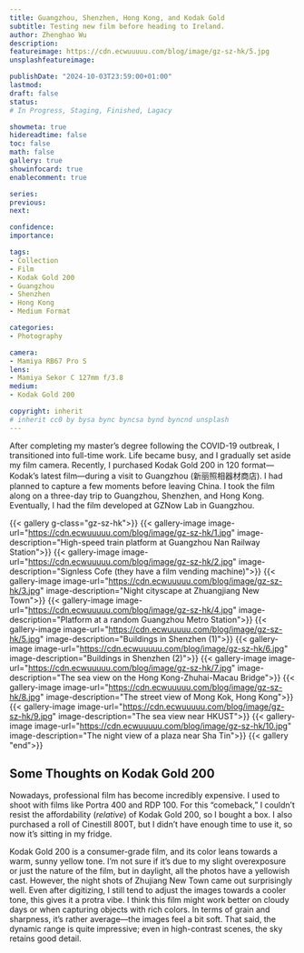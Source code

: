 ```yaml
---
title: Guangzhou, Shenzhen, Hong Kong, and Kodak Gold
subtitle: Testing new film before heading to Ireland.
author: Zhenghao Wu
description: 
featureimage: https://cdn.ecwuuuuu.com/blog/image/gz-sz-hk/5.jpg
unsplashfeatureimage: 

publishDate: "2024-10-03T23:59:00+01:00"
lastmod: 
draft: false
status: 
# In Progress, Staging, Finished, Lagacy

showmeta: true
hidereadtime: false
toc: false
math: false
gallery: true
showinfocard: true
enablecomment: true

series:
previous:
next:

confidence: 
importance: 

tags:
- Collection
- Film
- Kodak Gold 200
- Guangzhou
- Shenzhen
- Hong Kong
- Medium Format

categories:
- Photography

camera:
- Mamiya RB67 Pro S
lens:
- Mamiya Sekor C 127mm f/3.8
medium:
- Kodak Gold 200

copyright: inherit
# inherit cc0 by bysa bync byncsa bynd byncnd unsplash
---
```


After completing my master’s degree following the COVID-19 outbreak, I transitioned into full-time work. Life became busy, and I gradually set aside my film camera. Recently, I purchased Kodak Gold 200 in 120 format—Kodak’s latest film—during a visit to Guangzhou (新丽照相器材商店). I had planned to capture a few moments before leaving China. I took the film along on a three-day trip to Guangzhou, Shenzhen, and Hong Kong. Eventually, I had the film developed at GZNow Lab in Guangzhou.

{{< gallery g-class="gz-sz-hk">}}
{{< gallery-image
image-url="https://cdn.ecwuuuuu.com/blog/image/gz-sz-hk/1.jpg"
image-description="High-speed train platform at Guangzhou Nan Railway Station">}}
{{< gallery-image
image-url="https://cdn.ecwuuuuu.com/blog/image/gz-sz-hk/2.jpg"
image-description="Signless Cofe (they have a film vending machine)">}}
{{< gallery-image
image-url="https://cdn.ecwuuuuu.com/blog/image/gz-sz-hk/3.jpg"
image-description="Night cityscape at Zhuangjiang New Town">}}
{{< gallery-image
image-url="https://cdn.ecwuuuuu.com/blog/image/gz-sz-hk/4.jpg"
image-description="Platform at a random Guangzhou Metro Station">}}
{{< gallery-image
image-url="https://cdn.ecwuuuuu.com/blog/image/gz-sz-hk/5.jpg"
image-description="Buildings in Shenzhen (1)">}}
{{< gallery-image
image-url="https://cdn.ecwuuuuu.com/blog/image/gz-sz-hk/6.jpg"
image-description="Buildings in Shenzhen (2)">}}
{{< gallery-image
image-url="https://cdn.ecwuuuuu.com/blog/image/gz-sz-hk/7.jpg"
image-description="The sea view on the Hong Kong-Zhuhai-Macau Bridge">}}
{{< gallery-image
image-url="https://cdn.ecwuuuuu.com/blog/image/gz-sz-hk/8.jpg"
image-description="The street view of Mong Kok, Hong Kong">}}
{{< gallery-image
image-url="https://cdn.ecwuuuuu.com/blog/image/gz-sz-hk/9.jpg"
image-description="The sea view near HKUST">}}
{{< gallery-image
image-url="https://cdn.ecwuuuuu.com/blog/image/gz-sz-hk/10.jpg"
image-description="The night view of a plaza near Sha Tin">}}
{{< gallery "end">}}

## Some Thoughts on Kodak Gold 200

Nowadays, professional film has become incredibly expensive. I used to shoot with films like Portra 400 and RDP 100. For this “comeback,” I couldn’t resist the affordability (*relative*) of Kodak Gold 200, so I bought a box. I also purchased a roll of Cinestill 800T, but I didn’t have enough time to use it, so now it’s sitting in my fridge.

Kodak Gold 200 is a consumer-grade film, and its color leans towards a warm, sunny yellow tone. I’m not sure if it’s due to my slight overexposure or just the nature of the film, but in daylight, all the photos have a yellowish cast. However, the night shots of Zhujiang New Town came out surprisingly well. Even after digitizing, I still tend to adjust the images towards a cooler tone, this gives it a protra vibe. I think this film might work better on cloudy days or when capturing objects with rich colors. In terms of grain and sharpness, it’s rather average—the images feel a bit soft. That said, the dynamic range is quite impressive; even in high-contrast scenes, the sky retains good detail.
